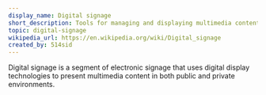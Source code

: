 ```yaml
---
display_name: Digital signage
short_description: Tools for managing and displaying multimedia content on digital screens.
topic: digital-signage
wikipedia_url: https://en.wikipedia.org/wiki/Digital_signage
created_by: 514sid
---
```

Digital signage is a segment of electronic signage that uses digital display technologies to present multimedia content in both public and private environments.